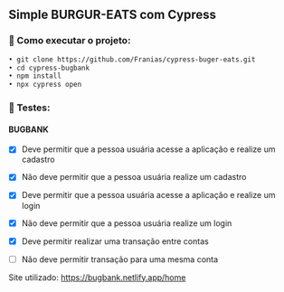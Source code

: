 ## Simple BURGUR-EATS com Cypress

### 🔖 Como executar o projeto:

```diff
• git clone https://github.com/Franias/cypress-buger-eats.git
• cd cypress-bugbank
• npm install
• npx cypress open

```

### 🔖 Testes:

#### BUGBANK

- [x] Deve permitir que a pessoa usuária acesse a aplicação e realize um cadastro
- [x] Não deve permitir que a pessoa usuária realize um cadastro

- [x] Deve permitir que a pessoa usuária acesse a aplicação e realize um login
- [x] Não deve permitir que a pessoa usuária realize um login

- [x] Deve permitir realizar uma transação entre contas

- [ ] Não deve permitir transação para uma mesma conta
      
Site utilizado: https://bugbank.netlify.app/home